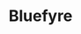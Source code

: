 ---
blog: https://bluefyre.io/blog
codehost: https://github.com/https://github.com/bluefyreio
logohandle: bluefyreio
sort: bluefyre
title: Bluefyre
twitter: https://x.com/bluefyreio
website: https://www.bluefyre.io/
---